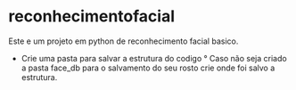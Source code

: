 # reconhecimentofacial
Este e um projeto em python de reconhecimento facial basico.

- Crie uma pasta para salvar a estrutura do codigo
° Caso não seja criado a pasta face_db para o salvamento do seu rosto
crie onde foi salvo a estrutura.
